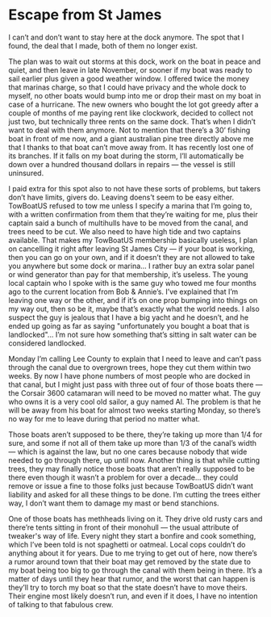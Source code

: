 # Escape from St James

I can’t and don’t want to stay here at the dock anymore.  The spot that I found, the deal that I made, both of them no longer exist.

The plan was to wait out storms at this dock, work on the boat in peace and quiet, and then leave in late November, or sooner if my boat was ready to sail earlier plus given a good weather window.  I offered twice the money that marinas charge, so that I could have privacy and the whole dock to myself, no other boats would bump into me or drop their mast on my boat in case of a hurricane.  The new owners who bought the lot got greedy after a couple of months of me paying rent like clockwork, decided to collect not just two, but technically three rents on the same dock.  That’s when I didn’t want to deal with them anymore.  Not to mention that there’s a 30’ fishing boat in front of me now, and a giant australian pine tree directly above me that I thanks to that boat can’t move away from.  It has recently lost one of its branches.  If it falls on my boat during the storm, I’ll automatically be down over a hundred thousand dollars in repairs — the vessel is still uninsured.

I paid extra for this spot also to not have these sorts of problems, but takers don’t have limits, givers do.  Leaving doens’t seem to be easy either.  TowBoatUS refused to tow me unless I specify a marina that I’m going to, with a written confirmation from them that they’re waiting for me, plus their captain said a bunch of multihulls have to be moved from the canal, and trees need to be cut.  We also need to have high tide and two captains available.  That makes my TowBoatUS membership basically useless, I plan on cancelling it right after leaving St James City — if your boat is working, then you can go on your own, and if it doesn’t they are not allowed to take you anywhere but some dock or marina... I rather buy an extra solar panel or wind generator than pay for that membership, it’s useless.  The young local captain who I spoke with is the same guy who towed me four months ago to the current location from Bob & Annie’s.  I’ve explained that I’m leaving one way or the other, and if it’s on one prop bumping into things on my way out, then so be it, maybe that’s exactly what the world needs.  I also suspect the guy is jealous that I have a big yacht and he doesn’t, and he ended up going as far as saying "unfortunately you bought a boat that is landlocked"... I’m not sure how something that’s sitting in salt water can be considered landlocked.

Monday I’m calling Lee County to explain that I need to leave and can’t pass through the canal due to overgrown trees, hope they cut them within two weeks.  By now I have phone numbers of most people who are docked in that canal, but I might just pass with three out of four of those boats there — the Corsair 3600 catamaran will need to be moved no matter what.  The guy who owns it is a very cool old sailor, a guy named Al.  The problem is that he will be away from his boat for almost two weeks starting Monday, so there’s no way for me to leave during that period no matter what.

Those boats aren’t supposed to be there, they’re taking up more than 1/4 for sure, and some if not all of them take up more than 1/3 of the canal’s width — which is against the law, but no one cares because nobody that wide needed to go through there, up until now.  Another thing is that while cutting trees, they may finally notice those boats that aren’t really supposed to be there even though it wasn’t a problem for over a decade... they could remove or issue a fine to those folks just because TowBoatUS didn’t want liability and asked for all these things to be done.  I’m cutting the trees either way, I don’t want them to damage my mast or bend stanchions.

One of those boats has methheads living on it.  They drive old rusty cars and there’re tents sitting in front of their monohull — the usual attribute of tweaker's way of life.  Every night they start a bonfire and cook something, which I’ve been told is not spaghetti or oatmeal.  Local cops couldn’t do anything about it for years.  Due to me trying to get out of here, now there’s a rumor around town that their boat may get removed by the state due to my boat being too big to go through the canal with them being in there.  It’s a matter of days until they hear that rumor, and the worst that can happen is they’ll try to torch my boat so that the state doesn’t have to move theirs.  Their engine most likely doesn’t run, and even if it does, I have no intention of talking to that fabulous crew.
